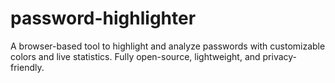 # password-highlighter
A browser-based tool to highlight and analyze passwords with customizable colors and live statistics. Fully open-source, lightweight, and privacy-friendly.
